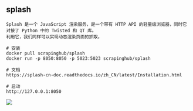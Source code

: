 ## splash

```
Splash 是一个 JavaScript 渲染服务，是一个带有 HTTP API 的轻量级浏览器，同时它对接了 Python 中的 Twisted 和 QT 库。
利用它，我们同样可以实现动态渲染页面的抓取。

# 安装
docker pull scrapinghub/splash
docker run -p 8050:8050 -p 5023:5023 scrapinghub/splash

# 文档
https://splash-cn-doc.readthedocs.io/zh_CN/latest/Installation.html

# 启动
http://127.0.0.1:8050
```

![](https://obsidian-foveagge.oss-cn-beijing.aliyuncs.com/blog/q4L8t7.png)
